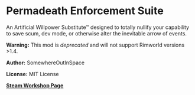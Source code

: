 # Permadeath Enforcement Suite
An Artificial Willpower Substitute™ designed to totally nullify your capability to save scum, dev mode, or otherwise alter the inevitable arrow of events.

**Warning:** This mod is *deprecated* and will not support Rimworld versions >1.4.

**Author:** SomewhereOutInSpace

**License:** MIT License

[**Steam Workshop Page**](https://steamcommunity.com/sharedfiles/filedetails/?id=2547149365)
